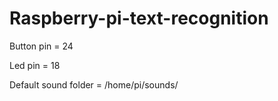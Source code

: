 # Raspberry-pi-text-recognition


Button pin = 24

Led pin = 18

Default sound folder = /home/pi/sounds/
